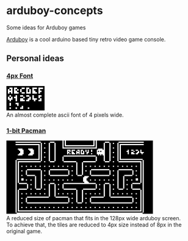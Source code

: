 # arduboy-concepts
Some ideas for Arduboy games

[Arduboy](https://www.arduboy.com/) is a cool arduino based tiny retro video game console.

## Personal ideas

### [4px Font](arduboy_fonts/ascii_4px)
![4px font](arduboy_fonts/ascii_4px/preview_x4.png)  
An almost complete ascii font of 4 pixels wide.

### [1-bit Pacman](arduboy_pacman)
![Pacman preview](arduboy_pacman/preview_x3.gif)  
A reduced size of pacman that fits in the 128px wide arduboy screen.  
To achieve that, the tiles are reduced to 4px size instead of 8px in the original game.

